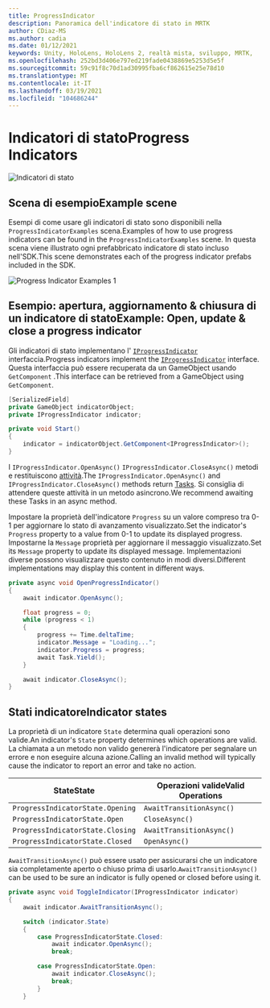 ```yaml
---
title: ProgressIndicator
description: Panoramica dell'indicatore di stato in MRTK
author: CDiaz-MS
ms.author: cadia
ms.date: 01/12/2021
keywords: Unity, HoloLens, HoloLens 2, realtà mista, sviluppo, MRTK,
ms.openlocfilehash: 252bd3d406e797ed219fade0438869e5253d5e5f
ms.sourcegitcommit: 59c91f8c70d1ad30995fba6cf862615e25e78d10
ms.translationtype: MT
ms.contentlocale: it-IT
ms.lasthandoff: 03/19/2021
ms.locfileid: "104686244"
---
```

# <a name="progress-indicators"></a><span data-ttu-id="f8b28-104">Indicatori di stato</span><span class="sxs-lookup"><span data-stu-id="f8b28-104">Progress Indicators</span></span>

![Indicatori di stato](../images/progress-indicator/MRTK_ProgressIndicator_Main.png)

## <a name="example-scene"></a><span data-ttu-id="f8b28-106">Scena di esempio</span><span class="sxs-lookup"><span data-stu-id="f8b28-106">Example scene</span></span>

<span data-ttu-id="f8b28-107">Esempi di come usare gli indicatori di stato sono disponibili nella `ProgressIndicatorExamples` scena.</span><span class="sxs-lookup"><span data-stu-id="f8b28-107">Examples of how to use progress indicators can be found in the `ProgressIndicatorExamples` scene.</span></span> <span data-ttu-id="f8b28-108">In questa scena viene illustrato ogni prefabbricato indicatore di stato incluso nell'SDK.</span><span class="sxs-lookup"><span data-stu-id="f8b28-108">This scene demonstrates each of the progress indicator prefabs included in the SDK.</span></span>

<img src="../images/progress-indicator/MRTK_ProgressIndicator_Examples.png" alt="Progress Indicator Examples 1">

## <a name="example-open-update--close-a-progress-indicator"></a><span data-ttu-id="f8b28-109">Esempio: apertura, aggiornamento & chiusura di un indicatore di stato</span><span class="sxs-lookup"><span data-stu-id="f8b28-109">Example: Open, update & close a progress indicator</span></span>

<span data-ttu-id="f8b28-110">Gli indicatori di stato implementano l' [`IProgressIndicator`](xref:Microsoft.MixedReality.Toolkit.UI.IProgressIndicator) interfaccia.</span><span class="sxs-lookup"><span data-stu-id="f8b28-110">Progress indicators implement the [`IProgressIndicator`](xref:Microsoft.MixedReality.Toolkit.UI.IProgressIndicator) interface.</span></span> <span data-ttu-id="f8b28-111">Questa interfaccia può essere recuperata da un GameObject usando `GetComponent` .</span><span class="sxs-lookup"><span data-stu-id="f8b28-111">This interface can be retrieved from a GameObject using `GetComponent`.</span></span>

```c#
[SerializedField]
private GameObject indicatorObject;
private IProgressIndicator indicator;

private void Start()
{
    indicator = indicatorObject.GetComponent<IProgressIndicator>();
}
```

<span data-ttu-id="f8b28-112">I `IProgressIndicator.OpenAsync()` `IProgressIndicator.CloseAsync()` metodi e restituiscono [attività](xref:System.Threading.Tasks.Task).</span><span class="sxs-lookup"><span data-stu-id="f8b28-112">The `IProgressIndicator.OpenAsync()` and `IProgressIndicator.CloseAsync()` methods return [Tasks](xref:System.Threading.Tasks.Task).</span></span> <span data-ttu-id="f8b28-113">Si consiglia di attendere queste attività in un metodo asincrono.</span><span class="sxs-lookup"><span data-stu-id="f8b28-113">We recommend awaiting these Tasks in an async method.</span></span>

<span data-ttu-id="f8b28-114">Impostare la proprietà dell'indicatore `Progress` su un valore compreso tra 0-1 per aggiornare lo stato di avanzamento visualizzato.</span><span class="sxs-lookup"><span data-stu-id="f8b28-114">Set the indicator's `Progress` property to a value from 0-1 to update its displayed progress.</span></span> <span data-ttu-id="f8b28-115">Impostarne la `Message` proprietà per aggiornare il messaggio visualizzato.</span><span class="sxs-lookup"><span data-stu-id="f8b28-115">Set its `Message` property to update its displayed message.</span></span> <span data-ttu-id="f8b28-116">Implementazioni diverse possono visualizzare questo contenuto in modi diversi.</span><span class="sxs-lookup"><span data-stu-id="f8b28-116">Different implementations may display this content in different ways.</span></span>

```c#
private async void OpenProgressIndicator()
{
    await indicator.OpenAsync();

    float progress = 0;
    while (progress < 1)
    {
        progress += Time.deltaTime;
        indicator.Message = "Loading...";
        indicator.Progress = progress;
        await Task.Yield();
    }

    await indicator.CloseAsync();
}
```

## <a name="indicator-states"></a><span data-ttu-id="f8b28-117">Stati indicatore</span><span class="sxs-lookup"><span data-stu-id="f8b28-117">Indicator states</span></span>

<span data-ttu-id="f8b28-118">La proprietà di un indicatore `State` determina quali operazioni sono valide.</span><span class="sxs-lookup"><span data-stu-id="f8b28-118">An indicator's `State` property determines which operations are valid.</span></span> <span data-ttu-id="f8b28-119">La chiamata a un metodo non valido genererà l'indicatore per segnalare un errore e non eseguire alcuna azione.</span><span class="sxs-lookup"><span data-stu-id="f8b28-119">Calling an invalid method will typically cause the indicator to report an error and take no action.</span></span>

<span data-ttu-id="f8b28-120">State</span><span class="sxs-lookup"><span data-stu-id="f8b28-120">State</span></span> | <span data-ttu-id="f8b28-121">Operazioni valide</span><span class="sxs-lookup"><span data-stu-id="f8b28-121">Valid Operations</span></span>
--- | ---
`ProgressIndicatorState.Opening` | `AwaitTransitionAsync()`
`ProgressIndicatorState.Open` | `CloseAsync()`
`ProgressIndicatorState.Closing` | `AwaitTransitionAsync()`
`ProgressIndicatorState.Closed` | `OpenAsync()`

<span data-ttu-id="f8b28-122">`AwaitTransitionAsync()` può essere usato per assicurarsi che un indicatore sia completamente aperto o chiuso prima di usarlo.</span><span class="sxs-lookup"><span data-stu-id="f8b28-122">`AwaitTransitionAsync()` can be used to be sure an indicator is fully opened or closed before using it.</span></span>

```c#
private async void ToggleIndicator(IProgressIndicator indicator)
{
    await indicator.AwaitTransitionAsync();

    switch (indicator.State)
    {
        case ProgressIndicatorState.Closed:
            await indicator.OpenAsync();
            break;

        case ProgressIndicatorState.Open:
            await indicator.CloseAsync();
            break;
        }
    }
```
